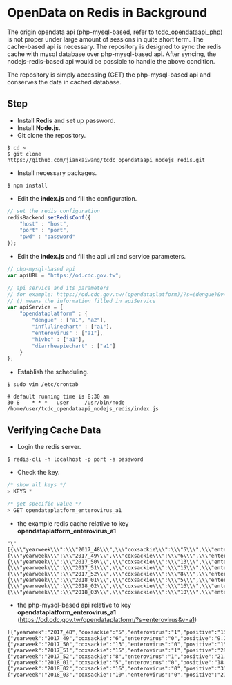 # OpenData on Redis in Background



The origin opendata api (php-mysql-based, refer to [tcdc_opendataapi_php](https://github.com/jiankaiwang/tcdc_opendataapi_php)) is not proper under large amount of sessions in quite short term. The cache-based api is necessary. The repository is designed to sync the redis cache with mysql database over php-mysql-based api. After syncing, the nodejs-redis-based api would be possible to handle the above condition.

The repository is simply accessing (GET) the php-mysql-based api and conserves the data in cached database.



## Step

* Install **Redis** and set up password.
* Install **Node.js**.
* Git clone the repository.

```shell
$ cd ~
$ git clone https://github.com/jiankaiwang/tcdc_opendataapi_nodejs_redis.git
```

* Install necessary packages.

```shell
$ npm install
```

* Edit the **index.js** and fill the configuration.

```javascript
// set the redis configuration
redisBackend.setRedisConf({ 
	"host" : "host",
	"port" : "port",
	"pwd" : "password"
});
```

* Edit the **index.js** and fill the api url and service parameters.

```javascript
// php-mysql-based api
var apiURL = "https://od.cdc.gov.tw";

// api service and its parameters
// for example: https://od.cdc.gov.tw/(opendataplatform)/?s=(dengue)&v=(a1)
// () means the information filled in apiService
var apiService = {
    "opendataplatform" : {
        "dengue" : ["a1", "a2"],
        "influlinechart" : ["a1"],
        "enterovirus" : ["a1"],
        "hivbc" : ["a1"],
        "diarrheapiechart" : ["a1"]
    }
};
```

* Establish the scheduling.

```shell
$ sudo vim /etc/crontab
```

```shell
# default running time is 8:30 am
30 8    * * *   user     /usr/bin/node /home/user/tcdc_opendataapi_nodejs_redis/index.js
```



## Verifying Cache Data

* Login the redis server.

```shell
$ redis-cli -h localhost -p port -a password
```

* Check the key.

```sql
/* show all keys */
> KEYS *

/* get specific value */
> GET opendataplatform_enterovirus_a1
```

* the example redis cache relative to key **opendataplatform_enterovirus_a1**

```
"\"[{\\\"yearweek\\\":\\\"2017_48\\\",\\\"coxsackie\\\":\\\"5\\\",\\\"enterovirus\\\":\\\"1\\\",\\\"positive\\\":\\\"15.6\\\",\\\"others\\\":\\\"1\\\"},{\\\"yearweek\\\":\\\"2017_49\\\",\\\"coxsackie\\\":\\\"6\\\",\\\"enterovirus\\\":\\\"0\\\",\\\"positive\\\":\\\"9.2\\\",\\\"others\\\":\\\"0\\\"},{\\\"yearweek\\\":\\\"2017_50\\\",\\\"coxsackie\\\":\\\"13\\\",\\\"enterovirus\\\":\\\"0\\\",\\\"positive\\\":\\\"15.9\\\",\\\"others\\\":\\\"0\\\"},{\\\"yearweek\\\":\\\"2017_51\\\",\\\"coxsackie\\\":\\\"15\\\",\\\"enterovirus\\\":\\\"1\\\",\\\"positive\\\":\\\"28.8\\\",\\\"others\\\":\\\"1\\\"},{\\\"yearweek\\\":\\\"2017_52\\\",\\\"coxsackie\\\":\\\"8\\\",\\\"enterovirus\\\":\\\"1\\\",\\\"positive\\\":\\\"21.4\\\",\\\"others\\\":\\\"3\\\"},{\\\"yearweek\\\":\\\"2018_01\\\",\\\"coxsackie\\\":\\\"5\\\",\\\"enterovirus\\\":\\\"0\\\",\\\"positive\\\":\\\"18.9\\\",\\\"others\\\":\\\"2\\\"},{\\\"yearweek\\\":\\\"2018_02\\\",\\\"coxsackie\\\":\\\"16\\\",\\\"enterovirus\\\":\\\"0\\\",\\\"positive\\\":\\\"31.5\\\",\\\"others\\\":\\\"1\\\"},{\\\"yearweek\\\":\\\"2018_03\\\",\\\"coxsackie\\\":\\\"10\\\",\\\"enterovirus\\\":\\\"0\\\",\\\"positive\\\":\\\"21.3\\\",\\\"others\\\":\\\"0\\\"}]\""
```

- the php-mysql-based api relative to key **opendataplatform_enterovirus_a1** (https://od.cdc.gov.tw/opendataplatform/?s=enterovirus&v=a1)

```
[{"yearweek":"2017_48","coxsackie":"5","enterovirus":"1","positive":"15.6","others":"1"},{"yearweek":"2017_49","coxsackie":"6","enterovirus":"0","positive":"9.2","others":"0"},{"yearweek":"2017_50","coxsackie":"13","enterovirus":"0","positive":"15.9","others":"0"},{"yearweek":"2017_51","coxsackie":"15","enterovirus":"1","positive":"28.8","others":"1"},{"yearweek":"2017_52","coxsackie":"8","enterovirus":"1","positive":"21.4","others":"3"},{"yearweek":"2018_01","coxsackie":"5","enterovirus":"0","positive":"18.9","others":"2"},{"yearweek":"2018_02","coxsackie":"16","enterovirus":"0","positive":"31.5","others":"1"},{"yearweek":"2018_03","coxsackie":"10","enterovirus":"0","positive":"21.3","others":"0"}]
```